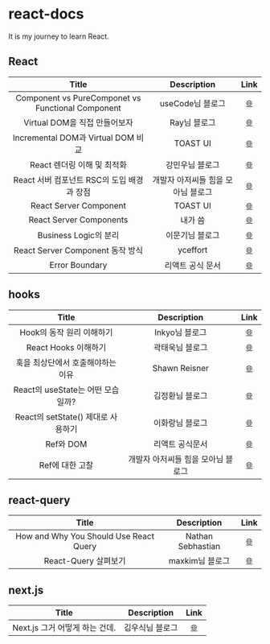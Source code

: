 # react-docs

It is my journey to learn React.

## React

|                       Title                       |            Description             |                                                                                                                   Link                                                                                                                    |
| :-----------------------------------------------: | :--------------------------------: | :---------------------------------------------------------------------------------------------------------------------------------------------------------------------------------------------------------------------------------------: |
| Component vs PureComponet vs Functional Component |          useCode님 블로그          |                                                   <a href="https://usecode.pw/react-%EC%9D%B4%ED%95%B4-%EA%B8%B0%EC%B4%88-class-vs-pure-vs-function-component/" target="_blank">🌐</a>                                                    |
|           Virtual DOM을 직접 만들어보자           |            Ray님 블로그            | <a href="https://enro2414-40667.medium.com/virtual-dom-%EB%B2%84%EC%B6%94%EC%96%BC-%EB%8F%94-%EA%B0%80%EC%83%81-%EB%8F%94-%EC%9D%84-%EC%A7%81%EC%A0%91-%EB%A7%8C%EB%93%A4%EC%96%B4%EB%B3%B4%EC%9E%90-1c44606ea9b1" target="_blank">🌐</a> |
|        Incremental DOM과 Virtual DOM 비교         |              TOAST UI              |                                                                               <a href="https://ui.toast.com/weekly-pick/ko_20210819" target="_blank">🌐</a>                                                                               |
|            React 렌더링 이해 및 최적화            |          강민우님 블로그           |                                         <a href="https://medium.com/vingle-tech-blog/react-%EB%A0%8C%EB%8D%94%EB%A7%81-%EC%9D%B4%ED%95%B4%ED%95%98%EA%B8%B0-f255d6569849" target="_blank">🌐</a>                                          |
|    React 서버 컴포넌트 RSC의 도입 배경과 장점     | 개발자 아저씨들 힘을 모아님 블로그 |                                                                                  <a href="https://programming119.tistory.com/252" target="_blank">🌐</a>                                                                                  |
|              React Server Component               |              TOAST UI              |                                                                               <a href="https://ui.toast.com/weekly-pick/ko_20210119" target="_blank">🌐</a>                                                                               |
|              React Server Components              |              내가 씀               |                                                                                     <a href="https://hyunjinee.tistory.com/97" target="_blank">🌐</a>                                                                                     |
|               Business Logic의 분리               |          이문기님 블로그           |                <a href="https://medium.com/@shinbaek89/%ED%94%84%EB%A1%A0%ED%8A%B8%EC%97%94%EB%93%9C-%EC%95%84%ED%82%A4%ED%85%8D%EC%B2%98-business-logic%EC%9D%98-%EB%B6%84%EB%A6%AC-adc10ae881ab" target="_blank">🌐</a>                 |
|         React Server Component 동작 방식          |              yceffort              |      <a href="https://yceffort.kr/2022/01/how-react-server-components-work#%EB%A6%AC%EC%95%A1%ED%8A%B8-%EC%84%9C%EB%B2%84-%EC%BB%B4%ED%8F%AC%EB%84%8C%ED%8A%B8%EB%8A%94-%EB%AC%B4%EC%97%87%EC%9D%B8%EA%B0%80" target="_blank">🌐</a>      |
|                  Error Boundary                   |          리액트 공식 문서          |                                                                  <a href="https://ko.reactjs.org/docs/error-boundaries.html#gatsby-focus-wrapper" target="_blank">🌐</a>                                                                  |

## hooks

|               Title                |            Description             |                                                                   Link                                                                    |
| :--------------------------------: | :--------------------------------: | :---------------------------------------------------------------------------------------------------------------------------------------: |
|     Hook의 동작 원리 이해하기      |           Inkyo님 블로그           |                                       <a href="https://ingg.dev/hook-work/" target="_blank">🌐</a>                                        |
|        React Hooks 이해하기        |          곽태욱님 블로그           | <a href="https://velog.io/@gwak2837/React-Hooks%EC%9D%98-%EC%9D%B4%ED%95%B4#%EC%A3%BC%EC%9D%98%ED%95%A0-%EC%A0%90" target="_blank">🌐</a> |
| 훅을 최상단에서 호출해야하는 이유  |           Shawn Reisner            |              <a href="https://itnext.io/the-first-rule-of-react-hooks-in-plain-english-1e0d5ae32009" target="_blank">🌐</a>               |
| React의 useState는 어떤 모습일까?  |          김정환님 블로그           |                          <a href="https://leehwarang.github.io/2020/07/28/setState.html" target="_blank">🌐</a>                           |
| React의 setState() 제대로 사용하기 |          이화랑님 블로그           |                          <a href="https://leehwarang.github.io/2020/07/28/setState.html" target="_blank">🌐</a>                           |
|             Ref와 DOM              |          리액트 공식문서           |                            <a href="https://ko.reactjs.org/docs/refs-and-the-dom.html" target="_blank">🌐</a>                             |
|          Ref에 대한 고찰           | 개발자 아저씨들 힘을 모아님 블로그 |                                  <a href="https://programming119.tistory.com/265" target="_blank">🌐</a>                                  |

## react-query

|                 Title                  |    Description    |                                                Link                                                 |
| :------------------------------------: | :---------------: | :-------------------------------------------------------------------------------------------------: |
| How and Why You Should Use React Query | Nathan Sebhastian | <a href="https://blog.bitsrc.io/how-to-start-using-react-query-4869e3d5680d" target="_blank">🌐</a> |
|          React-Query 살펴보기          |  maxkim님 블로그  |        <a href="https://maxkim-j.github.io/posts/react-query-preview" target="_blank">🌐</a>        |

## next.js

|             Title              |   Description   |                                                                                    Link                                                                                     |
| :----------------------------: | :-------------: | :-------------------------------------------------------------------------------------------------------------------------------------------------------------------------: |
| Next.js 그거 어떻게 하는 건데. | 김우식님 블로그 | <a href="https://well-balanced.medium.com/next-js-%EA%B7%B8%EA%B1%B0-%EC%96%B4%EB%96%BB%EA%B2%8C-%ED%95%98%EB%8A%94-%EA%B1%B4%EB%8D%B0-ea5637f25fa4" target="_blank">🌐</a> |
